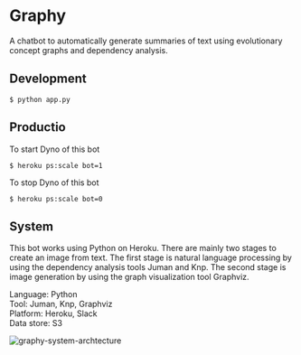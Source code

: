 # Graphy
A chatbot to automatically generate summaries of text using evolutionary concept graphs and dependency analysis.	
## Development
```
$ python app.py
```

## Productio
To start Dyno of this bot
```
$ heroku ps:scale bot=1
```

To stop Dyno of this bot
```
$ heroku ps:scale bot=0
```

## System
This bot works using Python on Heroku. There are mainly two stages to create an image from text. The first stage is natural language processing by using the dependency analysis tools Juman and Knp. The second stage is image generation by using the graph visualization tool Graphviz. 

Language: Python  
Tool: Juman, Knp, Graphviz  
Platform: Heroku, Slack  
Data store: S3  

![graphy-system-archtecture](https://raw.githubusercontent.com/d0iasm/graphy/master/images/graphy_architecture.png)
